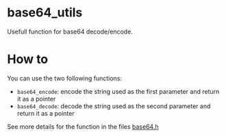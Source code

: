 # base64_utils
Usefull function for base64 decode/encode.

# How to

You can use the two following functions:
- `base64_encode`: encode the string used as the first parameter and return it as a pointer  
-  `base64_decode`: decode the string used as the second parameter and return it as a pointer  

See more details for the function in the files [base64.h](base64.h)
